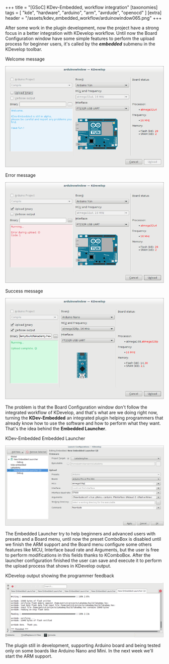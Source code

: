 +++
title = "[GSoC] KDev-Embedded, workflow integration"
[taxonomies]
tags = [ "kde", "hardware", "arduino", "arm", "avrdude", "openocd" ]
[extra]
header = "/assets/kdev_embedded_workflow/arduinowindow065.png"
+++

After some work in the plugin development, now the project have a strong focus in a better integration with KDevelop workflow. Until now the Board Configuration window have some simple features to perform the upload process for beginner users, it's called by the _**embedded**_ submenu in the KDevelop toolbar.

<!-- more -->

<figcaption class="wp-caption-text">Welcome message</figcaption>

![arduinowindow063](/assets/kdev_embedded_workflow/arduinowindow063.png)

<figcaption class="wp-caption-text">Error message</figcaption>

![arduinowindow064](/assets/kdev_embedded_workflow/arduinowindow064.png)

<figcaption class="wp-caption-text">Success message</figcaption>

![arduinowindow065](/assets/kdev_embedded_workflow/arduinowindow065.png)


The problem is that the Board Configuration window don't follow the integrated workflow of KDevelop, and that's what are we doing right now, turning the **KDev-Embedded** an integrated plugin helping programmers that already know how to use the software and how to perform what they want. That's the idea behind the **Embedded Launcher**.

<figcaption class="wp-caption-text">KDev-Embedded Embedded Launcher</figcaption>

![launch_config70](/assets/kdev_embedded_workflow/launch_config70.png)

The Embedded Launcher try to help beginners and advanced users with presets and a Board menu, until now the preset ComboBox is disabled until we finish the ARM support and the Board menu configure some others features like MCU, Interface baud rate and Arguments, but the user is free to perform modifications in this fields thanks to KComboBox. After the launcher configuration finished the user can save and execute it to perform  the upload process that shows in KDevelop output.

<figcaption class="wp-caption-text">KDevelop output showing the programmer feedback</figcaption>

![selection074](/assets/kdev_embedded_workflow/Selection_074.png)

The plugin still in development, supporting  Arduino board and being tested only on some boards like Arduino Nano and Mini. In the next week we'll start the ARM support.
